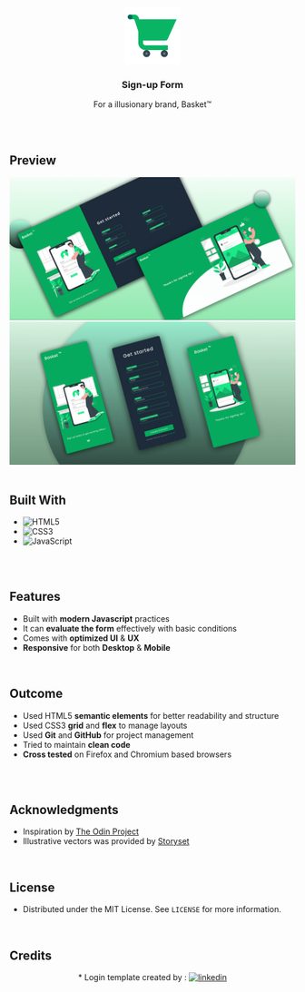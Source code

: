 <!-- PROJECT LOGO -->
<div align="center">
  <a href="https://0xabdulkhalid.github.io/basket-sign-up/">
    <img src="./assets/md-images/cart.png" alt="Logo" width="100">
  </a>

<h3 align="center"><b>Sign-up Form</b></h3>

  <p align="center">
    For a illusionary brand, Basket™
    <br />
    <br />

  </p>
</div>

<br>

<!-- ABOUT THE PROJECT -->
## Preview

<div align="center">
 <img src="./assets/md-images/desktop-preview.png">
 <img src="./assets/md-images/mobile-preview.png">
</div>

<br>

## Built With

- ![HTML5](https://img.shields.io/badge/html5-%23E34F26.svg?style=for-the-badge&logo=html5&logoColor=white)   
- ![CSS3](https://img.shields.io/badge/css3-%231572B6.svg?style=for-the-badge&logo=css3&logoColor=white)   
- ![JavaScript](https://img.shields.io/badge/javascript-%23323330.svg?style=for-the-badge&logo=javascript&logoColor=%23F7DF1E)

<br>



<br>

## Features

- Built with **modern Javascript** practices
- It can **evaluate the form** effectively with basic conditions
- Comes with **optimized UI** & **UX**
- **Responsive** for both **Desktop** & **Mobile**

<br>

## Outcome

* Used HTML5 **semantic elements** for better readability and structure
* Used CSS3 **grid** and **flex** to manage layouts
* Used **Git** and **GitHub** for project management
* Tried to maintain **clean code**
* **Cross tested** on Firefox and Chromium based browsers

<br>



<br>

<!-- ACKNOWLEDGMENTS -->
## Acknowledgments

* Inspiration by [The Odin Project](https://www.theodinproject.com/)
* Illustrative vectors was provided by [Storyset](https://www.storyset.com/)

<br>

<!-- LICENSE -->
## License

- Distributed under the MIT License. See `LICENSE` for more information.

<br>

<!-- CONTACT -->
## Credits

<div align="center">
* Login template created by :
<a href="https://linkedin.com/in/0xabdulkhalid" target="_blank">
<img src="https://img.shields.io/badge/linkedin:  0xabdulkhalid-%2300acee.svg?color=405DE6&style=for-the-badge&logo=linkedin&logoColor=white" alt=linkedin style="margin-bottom: 5px;"/>
</a>

</div>
<!-- CREDITS -->
<br>
